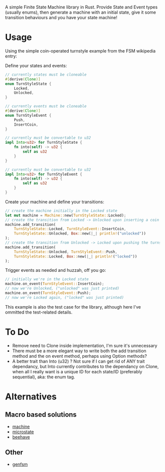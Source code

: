 
A simple Finite State Machine library in Rust. Provide State and Event types (usually enums), then generate a machine with an initial state, give it some transition behaviours and you have your state machine!

# Usage #

Using the simple coin-operated turnstyle example from the FSM wikipedia entry:

Define your states and events:
```rust
// currently states must be cloneable
#[derive(Clone)]
enum TurnStyleState {
	Locked,
	Unlocked,
}

// currently events must be cloneable
#[derive(Clone)]
enum TurnStyleEvent {
	Push,
	InsertCoin,
}

// currently must be convertable to u32
impl Into<u32> for TurnStyleState {
	fn into(self) -> u32 {
		self as u32
	}
}

// currently must be convertable to u32
impl Into<u32> for TurnStyleEvent {
	fn into(self) -> u32 {
		self as u32
	}
}
```

Create your machine and define your transitions:
```rust
// create the machine initially in the Locked state
let mut machine = Machine::new(TurnStyleState::Locked);
// create the transition from Locked -> Unlocked upon inserting a coin
machine.add_transition(
	TurnStyleState::Locked, TurnStyleEvent::InsertCoin,
	TurnStyleState::Unlocked, Box::new(|_| println!("unlocked"))
);
// create the transition from Unlocked -> Locked upon pushing the turnstyle
machine.add_transition(
	TurnStyleState::Unlocked, TurnStyleEvent::Push,
	TurnStyleState::Locked, Box::new(|_| println!("locked"))
);
```

Trigger events as needed and huzzah, off you go:
```rust
// initially we're in the Locked state
machine.on_event(TurnStyleEvent::InsertCoin);
// now we're Unlocked, ("unlocked" was just printed)
machine.on_event(TurnStyleEvent::Push);
// now we're Locked again, ("locked" was just printed)
```

This example is also the test case for the library, although here I've ommitted the test-related details.

# To Do #

- Remove need to Clone inside implementation, I'm sure it's unnecessary
- There must be a more elegant way to write both the add transition method and the on event method, perhaps using Option methods?
- A better trait than Into (u32) ? Not sure if I can get rid of ANY trait dependancy, but Into currently contributes to the dependancy on Clone, when all I really want is a unique ID for each state/ID (preferably sequential), aka: the enum tag.

# Alternatives #

## Macro based solutions ##
- [machine](https://crates.io/crates/machine)
- [microstate](https://crates.io/crates/microstate)
- [beehave](https://crates.io/crates/beehave)

## Other ##
- [genfsm](https://crates.io/crates/genfsm)

